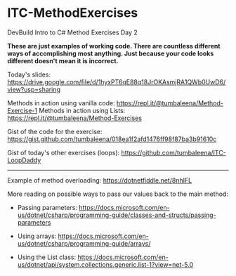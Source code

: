 # ITC-MethodExercises
DevBuild Intro to C# Method Exercises Day 2

**These are just examples of working code. There are countless different ways of accomplishing most anything. Just because your code looks different doesn't mean it is incorrect.**


Today's slides: https://drive.google.com/file/d/1hyxPT6qE88q18JrOKAsmjRA1QWb0UwD6/view?usp=sharing

Methods in action using vanilla code: https://repl.it/@tumbaleena/Method-Exercise-1
Methods in action using Lists: https://repl.it/@tumbaleena/Method-Exercises

Gist of the code for the exercise: https://gist.github.com/tumbaleena/018ea1f2afd1476ff98f87ba3b91610c 

Gist of today's other exercises (loops): https://github.com/tumbaleena/ITC-LoopDaddy

----------------------

Example of method overloading: https://dotnetfiddle.net/8nhIFL



More reading on possible ways to pass our values back to the main method:

- Passing parameters: https://docs.microsoft.com/en-us/dotnet/csharp/programming-guide/classes-and-structs/passing-parameters

- Using arrays: https://docs.microsoft.com/en-us/dotnet/csharp/programming-guide/arrays/

- Using the List<T> class: https://docs.microsoft.com/en-us/dotnet/api/system.collections.generic.list-1?view=net-5.0

